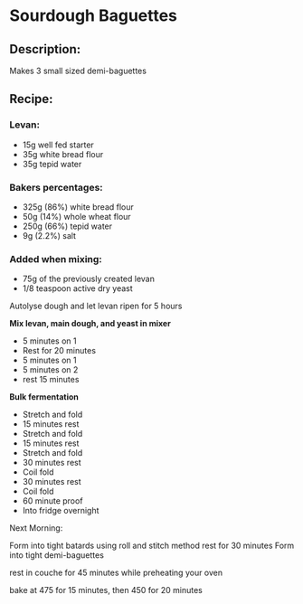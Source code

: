 # Sourdough Baguettes

## Description:
Makes 3 small sized demi-baguettes

## Recipe: ##
### Levan: ###
* 15g well fed starter
* 35g white bread flour
* 35g tepid water

### Bakers percentages: ###
* 325g (86%) white bread flour
* 50g (14%) whole wheat flour
* 250g (66%) tepid water
* 9g (2.2%) salt

### Added when mixing: ###
* 75g of the previously created levan 
* 1/8 teaspoon active dry yeast

Autolyse dough and let levan ripen for 5 hours

**Mix levan, main dough, and yeast in mixer**

* 5 minutes on 1
* Rest for 20 minutes
* 5 minutes on 1
* 5 minutes on 2
* rest 15 minutes

**Bulk fermentation**

* Stretch and fold
* 15 minutes rest
* Stretch and fold
* 15 minutes rest
* Stretch and fold
* 30 minutes rest
* Coil fold
* 30 minutes rest
* Coil fold
* 60 minute proof
* Into fridge overnight

Next Morning:

Form into tight batards using roll and stitch method
rest for 30 minutes
Form into tight demi-baguettes

rest in couche for 45 minutes while preheating your oven

bake at 475 for 15 minutes, then 450 for 20 minutes

